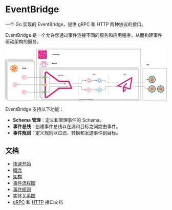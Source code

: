 # EventBridge

一个 Go 实现的 EventBridge，提供 gRPC 和 HTTP 两种协议的接口。

EventBridge 是一个允许您通过事件连接不同的服务和应用程序，从而构建事件驱动架构的服务。

![eventbridge.svg](docs/zh/img/eventbridge.svg)

EventBridge 支持以下功能：

- **Schema 管理**：定义和管理事件的 Schema。
- **事件总线**：创建事件总线以在源和目标之间路由事件。
- **事件规则**：定义规则以过滤、转换和发送事件到目标。

## 文档

- [快速开始](docs/zh/quick-start.md)
- [概念](docs/zh/concepts.md)
- [架构](docs/zh/architecture.md)
- [事件流程图](docs/zh/event-flow.md)
- [事件规则](docs/zh/rule.md)
- [实体关系图](docs/zh/erd.md)
- [gRPC](https://github.com/tianping526/apis/blob/main/api/eventbridge/service/v1/eventbridge_service_v1.proto)
  和 [HTTP](https://github.com/tianping526/apis/blob/main/openapi.yaml)
  接口文档
